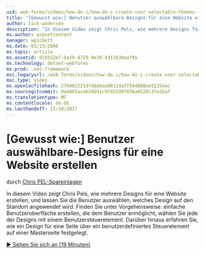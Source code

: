 ```yaml
---
uid: web-forms/videos/how-do-i/how-do-i-create-user-selectable-themes-for-a-web-site
title: "[Gewusst wie:] Benutzer auswählbare-Designs für eine Website erstellen | Microsoft Docs"
author: rick-anderson
description: "In diesem Video zeigt Chris Pels, wie mehrere Designs für eine Website erstellen, und lassen Sie die Benutzer auswählen, welches Design auf den Standort angewendet wird. Finden Sie unter wie..."
ms.author: aspnetcontent
manager: wpickett
ms.date: 03/13/2008
ms.topic: article
ms.assetid: d19152e7-ba19-4729-9e30-d311630aaf95
ms.technology: dotnet-webforms
ms.prod: .net-framework
msc.legacyurl: /web-forms/videos/how-do-i/how-do-i-create-user-selectable-themes-for-a-web-site
msc.type: video
ms.openlocfilehash: 276002221df48ebaa9811daff594008ee52354ac
ms.sourcegitcommit: 9a9483aceb34591c97451997036a9120c3fe2baf
ms.translationtype: MT
ms.contentlocale: de-DE
ms.lasthandoff: 11/10/2017
---
```

<a name="how-do-i-create-user-selectable-themes-for-a-web-site"></a>[Gewusst wie:] Benutzer auswählbare-Designs für eine Website erstellen
====================
durch [Chris PEL-Spareinlagen](https://twitter.com/chrispels)

In diesem Video zeigt Chris Pels, wie mehrere Designs für eine Website erstellen, und lassen Sie die Benutzer auswählen, welches Design auf den Standort angewendet wird. Finden Sie unter Vorgehensweise: einfache Benutzeroberfläche erstellen, die dem Benutzer ermöglicht, wählen Sie jede der Designs mit einem Benutzersteuerelement. Darüber hinaus erfahren Sie, wie ein Design für eine Seite über ein benutzerdefiniertes Steuerelement auf einer Masterseite festgelegt.

[&#9654; Sehen Sie sich an (19 Minuten)](https://channel9.msdn.com/Blogs/ASP-NET-Site-Videos/how-do-i-create-user-selectable-themes-for-a-web-site)
